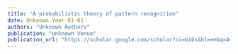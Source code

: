 ```yaml
---
title: "A probabilistic theory of pattern recognition"
date: Unknown Year-01-01
authors: "Unknown Authors"
publication: "Unknown Venue"
publication_url: "https://scholar.google.com/scholar?oi=bibs&hl=en&q=A+probabilistic+theory+of+pattern+recognition"
---
```

